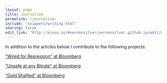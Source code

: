 ```yaml
---
layout: page
title: Journalism
permalink: /journalism/
include: "snippets/writing.html"
sharing: false
edit_link: "http://prose.io/#vernonsilver/vernonsilver.github.io/edit/master/_data/writing.yaml"
---
```

In addition to the articles below I contribute to the following projects:  

["Wired for Repression" at Bloomberg](http://topics.bloomberg.com/wired-for-repression/)

["Unsafe at any Bitrate" at Bloomberg](http://topics.bloomberg.com/unsafe-at-any-bitrate/)

["Gold Shafted" at Bloomberg](http://topics.bloomberg.com/gold-shafted/)

